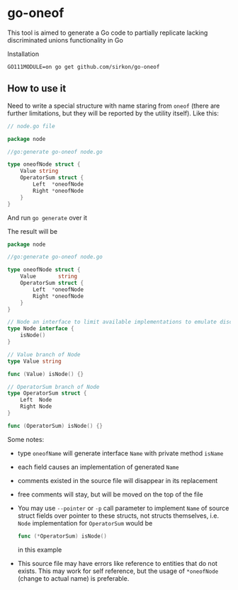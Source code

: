 # go-oneof

This tool is aimed to generate a Go code to partially replicate lacking discriminated unions functionality in Go

Installation

```shell script
GO111MODULE=on go get github.com/sirkon/go-oneof
```

## How to use it

Need to write a special structure with name staring from `oneof` (there are further limitations, but they will be 
reported by the utility itself). Like this:

```go
// node.go file

package node

//go:generate go-oneof node.go

type oneofNode struct {
    Value string
    OperatorSum struct {
        Left  *oneofNode
        Right *oneofNode
    }
}
```

And run `go generate` over it

The result will be

```go
package node

//go:generate go-oneof node.go

type oneofNode struct {
	Value       string
	OperatorSum struct {
		Left  *oneofNode
		Right *oneofNode
	}
}

// Node an interface to limit available implementations to emulate discriminated union type
type Node interface {
	isNode()
}

// Value branch of Node
type Value string

func (Value) isNode() {}

// OperatorSum branch of Node
type OperatorSum struct {
	Left  Node
	Right Node
}

func (OperatorSum) isNode() {}
```

Some notes:

* type `oneofName` will generate interface `Name` with private method `isName`
* each field causes an implementation of generated `Name`
* comments existed in the source file will disappear in its replacement
* free comments will stay, but will be moved on the top of the file
* You may use `--pointer` or `-p` call parameter to implement `Name` of source struct fields over pointer to these 
 structs, not structs themselves, i.e. `Node` implementation for `OperatorSum` would be  
 
     ```go
     func (*OperatorSum) isNode()
     ```
  in this example
* This source file may have errors like reference to entities that do not exists. This may work for self reference, but
the usage of `*oneofNode` (change to actual name) is preferable.